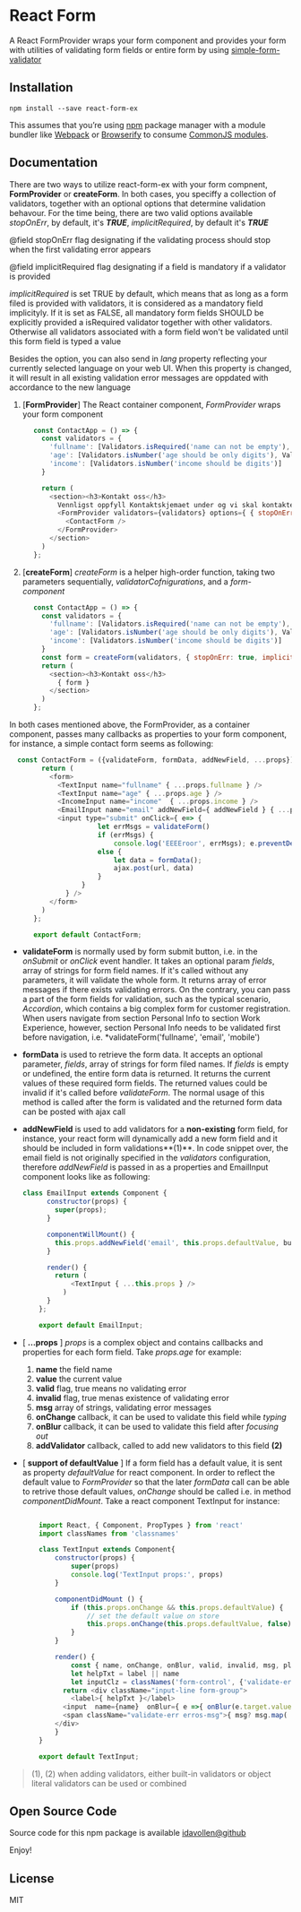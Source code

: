 React Form
=========================

A React FormProvider wraps your form component and provides your form with utilities of validating form fields or entire form by using [simple-form-validator](https://www.npmjs.com/package/simple-form-validator)


## Installation



```
npm install --save react-form-ex
```

This assumes that you’re using [npm](http://npmjs.com/) package manager with a module bundler like [Webpack](http://webpack.github.io) or [Browserify](http://browserify.org/) to consume [CommonJS modules](http://webpack.github.io/docs/commonjs.html).



## Documentation
There are two ways to utilize react-form-ex with your form compnent, **FormProvider** or **createForm**. In both cases, you speciffy a collection of validators, together with an optional options that determine validation behavour. For the time being, there are two valid options available *stopOnErr*, by default, it's **_TRUE_**, *implicitRequired*, by default it's  **_TRUE_**

	
@field stopOnErr            flag designating if the validating process should stop when the first validating error appears

@field implicitRequired    flag designating if a field is mandatory if a validator is provided

_implicitRequired_ is set TRUE by default, which means that as long as a form filed is provided with validators,   it is considered as a mandatory field implicityly.   If it is set as FALSE, all mandatory form fields SHOULD be explicitly provided a isRequired   validator together with other validators. Otherwise all validators associated   with a form field won't be validated  until this form field is typed a value

Besides the option, you can also send in _lang_ property reflecting your currently selected language on your web UI. When this property is changed, it will result in all existing validation error messages are oppdated with accordance to the new language


1. [**FormProvider**] The React container component, *FormProvider* wraps your form component
  ```javascript
		const ContactApp = () => {
		  const validators = {
		    'fullname': [Validators.isRequired('name can not be empty'), Validators.length(3, 'name should be at least 3 letters')],
		    'age': [Validators.isNumber('age should be only digits'), Validators.range('age should be between 1 and 150', 1, 150)],
		    'income': [Validators.isNumber('income should be digits')]
		  }

		  return (
		    <section><h3>Kontakt oss</h3>
		      Vennligst oppfyll Kontaktskjemaet under og vi skal kontakte deg så snart som mulig
		      <FormProvider validators={validators} options={ { stopOnErr: true, implicitRequired: false } } >
		        <ContactForm />
		      </FormProvider>
		    </section>
		  )
		};
  ```
2. [**createForm**] *createForm* is a helper high-order function, taking two parameters sequentially, *validatorCofnigurations*, and a *form-component*

  ```javascript
		const ContactApp = () => {
		  const validators = {
		    'fullname': [Validators.isRequired('name can not be empty'), Validators.length(3, 'name should be at least 3 letters')],
		    'age': [Validators.isNumber('age should be only digits'), Validators.range('age should be between 1 and 150', 1, 150)],
		    'income': [Validators.isNumber('income should be digits')]
		  }
		  const form = createForm(validators, { stopOnErr: true, implicitRequired: false })(ContactForm);
		  return (
		    <section><h3>Kontakt oss</h3>
		      { form }
		    </section>
		  )
		};
  ```

In both cases mentioned above, the FormProvider, as a container component, passes many callbacks as properties to your form component, for instance, a simple contact form seems as following:	
  ```javascript
    const ContactForm = ({validateForm, formData, addNewField, ...props}) => {
		  return (
		    <form>
		      <TextInput name="fullname" { ...props.fullname } />
		      <TextInput name="age" { ...props.age } />
		      <IncomeInput name="income"  { ...props.income } />
		      <EmailInput name="email" addNewField={ addNewField } { ...props.email }  />
		      <input type="submit" onClick={ e=> { 
			      		let errMsgs = validateForm()
			      		if (errMsgs) { 
			      			console.log('EEEEroor', errMsgs); e.preventDefault(); }
			      		else {
			      			let data = formData();
			      			ajax.post(url, data)
			      		}
		      		}
		      	} />
		    </form>
		  )
		};

		export default ContactForm;
  ```
- **validateForm** is normally used by form submit button, i.e. in the *onSubmit* or *onClick* event handler. It takes an optional param *fields*, array of strings for form field names. If it's called without any parameters, it will validate the whole form. It returns array of error messages if there exists validating errors. On the contrary, you can pass a part of the form fields for validation, such as the typical scenario, *Accordion*, which contains a big complex form for customer registration. When users  navigate from section Personal Info to section Work Experience, however, section Personal Info needs to be validated first before navigation, i.e. *validateForm('fullname', 'email', 'mobile')

- **formData** is used to retrieve the form data. It accepts an optional parameter, *fields*, array of strings for form filed names. If *fields* is empty or undefined, the entire form data is returned. It returns the current values of these required form fields. The returned values could be invalid if it's called before *validateForm*. The normal usage of this method is called after the form is validated and the returned form data can be posted with ajax call

- **addNewField** is used to add validators for a **non-existing** form field, for instance, your react form will dynamically add a new form field and it should be included in form validations**(1)**. In code snippet over, the email field is not originally specified in the *validators* configuration, therefore *addNewField* is passed in as a properties and EmailInput component looks like as following: 
	```javascript
    class EmailInput extends Component {
		  constructor(props) {
		    super(props);
		  }

		  componentWillMount() {
		    this.props.addNewField('email', this.props.defaultValue, builtinValidators.isEmail('a valid email address should look like i.e name@example.com'), {required: true, msg: 'email should not be empty'});
		  }

		  render() {
		  	return (
			    <TextInput { ...this.props } />
			  )	
		  }		  
		};

		export default EmailInput;
  ```

- [ **...props** ] *props* is a complex object and contains callbacks and properties for each form field. Take *props.age* for example:
	1. **name** 				the field name
	2. **value** 				the current value
	3. **valid** 				flag, true means no validating error
	4. **invalid**				flag, true menas existence of validating error
	5. **msg**					array of strings, validating error messages
	6. **onChange**				callback, it can be used to validate this field while *typing*
	7. **onBlur**				callback, it can be used to validate this field after *focusing out*
	8. **addValidator** 		callback, called to add new validators to this field	**(2)**

- [ **support of defaultValue** ] If a form field has a default value, it is sent as property *defaultValue* for react component. In order to reflect the default value to *FormProvider* so that the later *formData* call can be able to retrive those default values, *onChange* should be called i.e. in method *componentDidMount*. Take a react component TextInput for instance:
	```javascript
	
		import React, { Component, PropTypes } from 'react'
		import classNames from 'classnames'

		class TextInput extends Component{
			constructor(props) {
				super(props)
				console.log('TextInput props:', props)
			}

			componentDidMount () {
				if (this.props.onChange && this.props.defaultValue) {
					// set the default value on store
					this.props.onChange(this.props.defaultValue, false)
				}
			}

			render() {
				const { name, onChange, onBlur, valid, invalid, msg, placeholder, label, type, defaultValue, enableChange } = this.props
				let helpTxt = label || name
				let inputClz = classNames('form-control', {'validate-err': invalid}, { 'validate-ok': valid })
			  return <div className="input-line form-group">
		    	<label>{ helpTxt }</label>
		      <input  name={name}  onBlur={ e =>{ onBlur(e.target.value) } } onChange={ e=>{ enableChange && onChange(e.target.value)} } className={ inputClz } placeholder={ placeholder? placeholder : '' } type={ type || 'text' } autoComplete={ type === 'password'? 'off' : 'on'} defaultValue={ defaultValue } />
		      <span className="validate-err erros-msg">{ msg? msg.map( m => <span key={ m }>{m}</span> ) : ''}</span>      
		    </div>
			}
		}

		export default TextInput;
	```


>(1), (2) when adding validators, either built-in validators or object literal validators can be used or combined


## Open Source Code

Source code for this npm package is available [idavollen@github](https://github.com/idavollen/react-form-ex)


Enjoy!

## License

MIT
